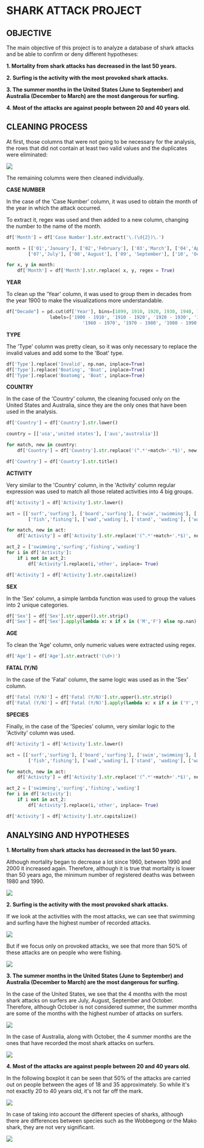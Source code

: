# SHARK ATTACK PROJECT

## OBJECTIVE

The main objective of this project is to analyze a database of shark attacks and be able to confirm or deny different hypotheses:

**1. Mortality from shark attacks has decreased in the last 50 years.**

**2. Surfing is the activity with the most provoked shark attacks.**

**3. The summer months in the United States (June to September) and Australia (December to March) are the most dangerous for surfing.**

**4. Most of the attacks are against people between 20 and 40 years old.**

## CLEANING PROCESS

At first, those columns that were not going to be necessary for the analysis, the rows that did not contain at least two valid values and the duplicates were eliminated:

<img src="/images/df.png">

The remaining columns were then cleaned individually.

**CASE NUMBER**

In the case of the 'Case Number' column, it was used to obtain the month of the year in which the attack occurred.

To extract it, regex was used and then added to a new column, changing the number to the name of the month.

```python
df['Month'] = df['Case Number'].str.extract('\.(\d{2})\.')

month = [['01','January'], ['02','February'], ['03','March'], ['04','April'], ['05','May'], ['06','June'], 
        ['07','July'], ['08','August'], ['09', 'September'], ['10', 'October'], ['11', 'November'], ['12', 'December']]

for x, y in month:
    df['Month'] = df['Month'].str.replace( x, y, regex = True)
```

**YEAR**

To clean up the 'Year' column, it was used to group them in decades from the year 1900 to make the visualizations more understandable.

```python
df["Decade"] = pd.cut(df['Year'], bins=[1899, 1910, 1920, 1930, 1940, 1950, 1960, 1970, 1980, 1990, 2000, 2010, 2020],
                labels=['1900 - 1910', '1910 - 1920', '1920 - 1930', '1930 - 1940','1940 - 1950', '1950 - 1960', 
                            '1960 - 1970', '1970 - 1980', '1980 - 1990', '1990 - 2000', '2000 - 2010', '2010 - 2020'])
```

**TYPE**

The 'Type' column was pretty clean, so it was only necessary to replace the invalid values and add some to the 'Boat' type.

```python
df['Type'].replace('Invalid', np.nan, inplace=True)
df['Type'].replace('Boating', 'Boat', inplace=True)
df['Type'].replace('Boatomg', 'Boat', inplace=True)
```

**COUNTRY**

In the case of the 'Country' column, the cleaning focused only on the United States and Australia, since they are the only ones that have been used in the analysis.

```python
df['Country'] = df['Country'].str.lower()

country = [['usa','united states'], ['aus','australia']]

for match, new in country:
    df['Country'] = df['Country'].str.replace('(^.*'+match+'.*$)', new, regex = True)

df['Country'] = df['Country'].str.title()
```

**ACTIVITY**

Very similar to the 'Country' column, in the 'Activity' column regular expression was used to match all those related activities into 4 big groups.

```python
df['Activity'] = df['Activity'].str.lower() 

act = [['surf','surfing'], ['board','surfing'], ['swim','swimming'], ['bath','swimming'], ['div','swimming'], ['snork','swimming'], 
        ['fish','fishing'], ['wad','wading'], ['stand', 'wading'], ['walk', 'wading']]

for match, new in act:
    df['Activity'] = df['Activity'].str.replace('(^.*'+match+'.*$)', new, regex = True)

act_2 = ['swimming','surfing','fishing','wading']
for i in df['Activity']:
    if i not in act_2:
        df['Activity'].replace(i,'other', inplace= True)

df['Activity'] = df['Activity'].str.capitalize()
```

**SEX**

In the 'Sex' column, a simple lambda function was used to group the values into 2 unique categories.

```python
df['Sex'] = df['Sex'].str.upper().str.strip()
df['Sex'] = df['Sex'].apply(lambda x: x if x in ('M','F') else np.nan)
```

**AGE**

To clean the 'Age' column, only numeric values were extracted using regex.

```python
df['Age'] = df['Age'].str.extract('(\d+)')
```

**FATAL (Y/N)**

In the case of the 'Fatal' column, the same logic was used as in the 'Sex' column.

```python
df['Fatal (Y/N)'] = df['Fatal (Y/N)'].str.upper().str.strip()
df['Fatal (Y/N)'] = df['Fatal (Y/N)'].apply(lambda x: x if x in ('Y','N') else np.nan)
```

**SPECIES**

Finally, in the case of the 'Species' column, very similar logic to the 'Activity' column was used.

```python
df['Activity'] = df['Activity'].str.lower() 

act = [['surf','surfing'], ['board','surfing'], ['swim','swimming'], ['bath','swimming'], ['div','swimming'], ['snork','swimming'], 
        ['fish','fishing'], ['wad','wading'], ['stand', 'wading'], ['walk', 'wading']]

for match, new in act:
    df['Activity'] = df['Activity'].str.replace('(^.*'+match+'.*$)', new, regex = True)

act_2 = ['swimming','surfing','fishing','wading']
for i in df['Activity']:
    if i not in act_2:
        df['Activity'].replace(i,'other', inplace= True)

df['Activity'] = df['Activity'].str.capitalize()
```

## ANALYSING AND HYPOTHESES

**1. Mortality from shark attacks has decreased in the last 50 years.**

Although mortality began to decrease a lot since 1960, between 1990 and 2000 it increased again. Therefore, although it is true that mortality is lower than 50 years ago, the minimum number of registered deaths was between 1980 and 1990.

<img src="/images/graph_1.png">

**2. Surfing is the activity with the most provoked shark attacks.**

If we look at the activities with the most attacks, we can see that swimming and surfing have the highest number of recorded attacks.

<img src="/images/graph_2.png">

But if we focus only on provoked attacks, we see that more than 50% of these attacks are on people who were fishing.

<img src="/images/graph_3.png">

**3. The summer months in the United States (June to September) and Australia (December to March) are the most dangerous for surfing.**

In the case of the United States, we see that the 4 months with the most shark attacks on surfers are July, August, September and October. Therefore, although October is not considered summer, the summer months are some of the months with the highest number of attacks on surfers.

<img src="/images/graph_4.png">

In the case of Australia, along with October, the 4 summer months are the ones that have recorded the most shark attacks on surfers.

<img src="/images/graph_5.png">

**4. Most of the attacks are against people between 20 and 40 years old.**

In the following boxplot it can be seen that 50% of the attacks are carried out on people between the ages of 18 and 35 approximately. So while it's not exactly 20 to 40 years old, it's not far off the mark.

<img src="/images/graph_6.png">

In case of taking into account the different species of sharks, although there are differences between species such as the Wobbegong or the Mako shark, they are not very significant.

<img src="/images/graph_7.png">